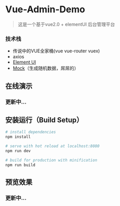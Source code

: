 # Vue-Admin-Demo

> 这是一个基于vue2.0 + elementUI 后台管理平台

### 技术栈
- 传说中的VUE全家桶(vue vue-router vuex)
- axios
- [Element UI](http://element-cn.eleme.io/#/zh-CN)
- [Mock](http://mockjs.com)（生成随机数据，屌屌的）

## 在线演示

### 更新中...

## 安装运行（Build Setup）

``` bash
# install dependencies
npm install

# serve with hot reload at localhost:8080
npm run dev

# build for production with minification
npm run build

```

## 预览效果

### 更新中...